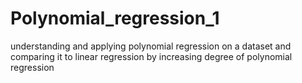 # Polynomial_regression_1
understanding and applying polynomial regression on a dataset and comparing it to linear regression by increasing degree of polynomial regression
